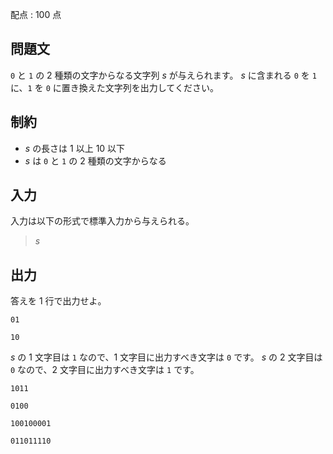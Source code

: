 配点 : $100$ 点

## 問題文

`0` と `1` の $2$ 種類の文字からなる文字列 $s$ が与えられます。
$s$ に含まれる `0` を `1` に、`1` を `0` に置き換えた文字列を出力してください。

## 制約

- $s$ の長さは $1$ 以上 $10$ 以下
- $s$ は `0` と `1` の $2$ 種類の文字からなる

## 入力

入力は以下の形式で標準入力から与えられる。

> $s$

## 出力

答えを $1$ 行で出力せよ。

```input1
01
```

```output1
10
```

$s$ の $1$ 文字目は `1` なので、$1$ 文字目に出力すべき文字は `0` です。
$s$ の $2$ 文字目は `0` なので、$2$ 文字目に出力すべき文字は `1` です。

```input2
1011
```

```output2
0100
```

```input3
100100001
```

```output3
011011110
```